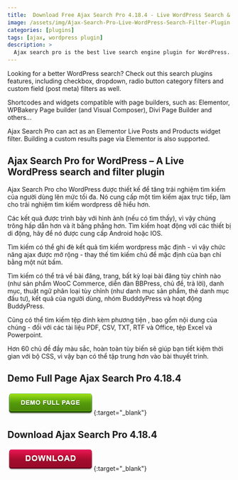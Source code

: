 ```yaml
---
title:  Download Free Ajax Search Pro 4.18.4 - Live WordPress Search & Filter Plugin
image: /assets/img/Ajax-Search-Pro-Live-WordPress-Search-Filter-Plugin.jpg
categories: [plugins]
tags: [ajax, wordpress plugin]
description: >
  Ajax search pro is the best live search engine plugin for WordPress. Highly customizable, with many features and options, giving the best results possible! Replace the WordPress search bar with a better looking, more efficient search engine.
---
```


Looking for a better WordPress search? Check out this search plugins features, including checkbox, dropdown, radio button category filters and custom field (post meta) filters as well.  

Shortcodes and widgets compatible with page builders, such as: Elementor, WPBakery Page builder (and Visual Composer), Divi Page Builder and others...  

Ajax Search Pro can act as an Elementor Live Posts and Products widget filter. Building a custom results page via Elementor is also supported.  

## Ajax Search Pro for WordPress – A Live WordPress search and filter plugin  
Ajax Search Pro cho WordPress được thiết kế để tăng trải nghiệm tìm kiếm của người dùng lên mức tối đa. Nó cung cấp một tìm kiếm ajax trực tiếp, làm cho trải nghiệm tìm kiếm wordpress dễ hiểu hơn.  

Các kết quả được trình bày với hình ảnh (nếu có tìm thấy), vì vậy chúng trông hấp dẫn hơn và ít bằng phẳng hơn. Tìm kiếm hoạt động với các thiết bị di động, hãy để nó được cung cấp Android hoặc IOS.  

Tìm kiếm có thể ghi đè kết quả tìm kiếm wordpress mặc định - vì vậy chức năng ajax được mở rộng - thay thế tìm kiếm chủ đề mặc định của bạn chỉ bằng một nút bấm.  

Tìm kiếm có thể trả về bài đăng, trang, bất kỳ loại bài đăng tùy chỉnh nào (như sản phẩm WooC Commerce, diễn đàn BBPress, chủ đề, trả lời), danh mục, thuật ngữ phân loại tùy chỉnh (như danh mục sản phẩm, thẻ danh mục đầu tư), kết quả của người dùng, nhóm BudddyPress và hoạt động BuddyPress.  

Cũng có thể tìm kiếm tệp đính kèm phương tiện , bao gồm nội dung của chúng - đối với các tài liệu PDF, CSV, TXT, RTF và Office, tệp Excel và Powerpoint.  

Hơn 60 chủ đề đầy màu sắc, hoàn toàn tùy biến sẽ giúp bạn tiết kiệm thời gian với bộ CSS, vì vậy bạn có thể tập trung hơn vào bài thuyết trình.   


## Demo Full Page Ajax Search Pro 4.18.4
[![button](/assets/img/demo.png)](http://gestyy.com/e02e72){:target="_blank"}  

## Download Ajax Search Pro 4.18.4
[![button](/assets/img/download.png)](http://gestyy.com/e02rwb){:target="_blank"}  